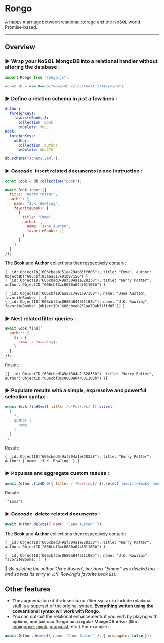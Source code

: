 # Rongo

A happy marriage between relational storage and the NoSQL world. Promise-based.

---

## Overview

### **▶️ Wrap your NoSQL MongoDB into a relational handler without altering the database :**

```javascript
import Rongo from "rongo.js";

const db = new Rongo("mongodb://localhost:27017/mydb");
```

### **▶️ Define a relation schema in just a few lines :**

```yaml
Author:
  foreignKeys:
    favoriteBooks.$:
      collection: Book
      onDelete: PULL
Book:
  foreignKeys:
    author:
      collection: Author
      onDelete: DELETE
```

```javascript
db.schema("schema.yaml");
```

### **▶️ Cascade-insert related documents in one instruction :**

```javascript
const Book = db.collection("Book");

await Book.insert({
  title: "Harry Potter",
  author: {
    name: "J.K. Rowling",
    favoriteBooks: [
      {
        title: "Emma",
        author: {
          name: "Jane Austen",
          favoriteBooks: []
        }
      }
    ]
  }
});
```

The **Book** and **Author** collections then respectively contain :

```
{ _id: ObjectID("606cbeab251aa79ab35ffd05"), title: "Emma", author: ObjectID("606cbf193aaa317e81b97150") }
{ _id: ObjectID("606cbed349af304a1e828338"), title: "Harry Potter", author: ObjectID("606cbf3ac0680a044501108b") }
```

```
{ _id: ObjectID("606cbf193aaa317e81b97150"), name: "Jane Austen", favoriteBooks: [] }
{ _id: ObjectID("606cbf3ac0680a044501108b"), name: "J.K. Rowling", favoriteBooks: [ObjectID("606cbeab251aa79ab35ffd05")] }
```

### **▶️ Nest related filter queries :**

```javascript
await Book.find({
  author: {
    $in: {
      name: /.*Rowling$/
    }
  }
});
```

Result:

```
[{ _id: ObjectID("606cbed349af304a1e828338"), title: "Harry Potter", author: ObjectID("606cbf3ac0680a044501108b") }]
```

### **▶️ Populate results with a simple, expressive and powerful selection syntax :**

```javascript
await Book.findOne({ title: /.*Potter$/ }).select`
  {
    *,
    author {
      name
    }
  }
`;
```

Result:

```
{ _id: ObjectID("606cbed349af304a1e828338"), title: "Harry Potter", author: { name: "J.K. Rowling" } }
```

### **▶️ Populate and aggregate custom results :**

```javascript
await Author.findOne({ title: /.*Rowling$/ }).select`favoriteBooks name`;
```

Result:

```
["Emma"]
```

### **▶️ Cascade-delete related documents :**

```javascript
await Author.delete({ name: "Jane Austen" });
```

The **Book** and **Author** collections then respectively contain :

```
{ _id: ObjectID("606cbed349af304a1e828338"), title: "Harry Potter", author: ObjectID("606cbf3ac0680a044501108b") }
```

```
{ _id: ObjectID("606cbf3ac0680a044501108b"), name: "J.K. Rowling", favoriteBooks: [] }
```

📌 _By deleting the author "Jane Austen", her book "Emma" was deleted too, and so was its entry in J.K. Rowling's favorite book list._

## Other features

- The augmentation of the insertion or filter syntax to include relational stuff is a superset of the original syntax. **Everything written using the conventional syntax will work with Rongo**.
- You can opt-out the relational enhancements if you wish by playing with options, and just use Rongo as a regular MongoDB driver (like [mongoose](https://github.com/Automattic/mongoose), [monk](https://github.com/Automattic/monk), [mongoist](https://github.com/mongoist/mongoist), etc.). For example :

```javascript
await Author.delete({ name: "Jane Austen" }, { propagate: false });
```
